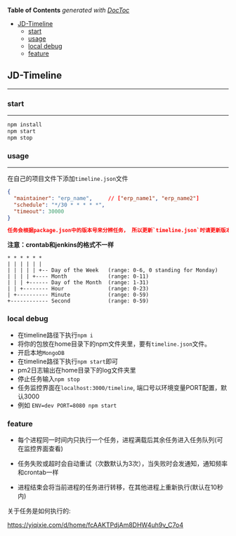 <!-- START doctoc generated TOC please keep comment here to allow auto update -->
<!-- DON'T EDIT THIS SECTION, INSTEAD RE-RUN doctoc TO UPDATE -->
**Table of Contents**  *generated with [DocToc](https://github.com/thlorenz/doctoc)*

- [JD-Timeline](#jd-timeline)
    - [start](#start)
    - [usage](#usage)
    - [local debug](#local-debug)
    - [feature](#feature)

<!-- END doctoc generated TOC please keep comment here to allow auto update -->

## JD-Timeline

---

### start

---

```sh
npm install
npm start
npm stop
```

### usage

---

在自己的项目文件下添加`timeline.json`文件

```json
{
  "maintainer": "erp_name",     // ["erp_name1", "erp_name2"]
  "schedule": "*/30 * * * * *",
  "timeout": 30000
}

任务会根据package.json中的版本号来分辨任务， 所以更新`timeline.json`时请更新版本号
```

**注意：crontab和jenkins的格式不一样**

```
* * * * * *
| | | | | | 
| | | | | +-- Day of the Week   (range: 0-6, 0 standing for Monday)
| | | | +---- Month             (range: 0-11)
| | | +------ Day of the Month  (range: 1-31)
| | +-------- Hour              (range: 0-23)
| +---------- Minute            (range: 0-59)
+------------ Second            (range: 0-59)
```

### local debug

- 在timeline路径下执行`npm i`
- 将你的包放在home目录下的npm文件夹里，要有`timeline.json`文件。
- 开启本地`MongoDB`
- 在timeline路径下执行`npm start`即可
- pm2日志输出在home目录下的log文件夹里
- 停止任务输入`npm stop`
- 任务监控界面在`localhost:3000/timeline`, 端口号以环境变量PORT配置，默认3000
- 例如 `ENV=dev PORT=8080 npm start`

### feature

- 每个进程同一时间内只执行一个任务，进程满载后其余任务进入任务队列(可在监控界面查看)

- 任务失败或超时会自动重试（次数默认为3次），当失败时会发通知，通知频率和crontab一样

- 进程结束会将当前进程的任务进行转移，在其他进程上重新执行(默认在10秒内)

关于任务是如何执行的:

https://yiqixie.com/d/home/fcAAKTPdjAm8DHW4uh9v_C7o4